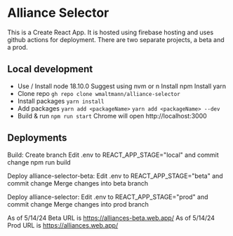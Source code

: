 # Alliance Selector
This is a Create React App. It is hosted using firebase hosting and uses github actions for deployment. There are two separate projects, a beta and a prod.

## Local development
- Use / Install node 18.10.0 
	Suggest using nvm or n
	Install npm
	Install yarn
- Clone repo
	`gh repo clone wmaltmann/alliance-selector`
- Install packages
	`yarn install`
- Add packages
	`yarn add <packageName>`
	`yarn add <packageName> --dev`
- Build & run
	`npm run start`
	Chrome will open http://localhost:3000
	
## Deployments
Build: 
	Create branch
	Edit .env to REACT_APP_STAGE="local" and commit change
	npm run build
	
Deploy alliance-selector-beta:
	Edit .env to REACT_APP_STAGE="beta" and commit change
	Merge changes into beta branch 

Deploy alliance-selector: 
	Edit .env to REACT_APP_STAGE="prod" and commit change
	Merge changes into prod branch

As of 5/14/24 Beta URL is https://alliances-beta.web.app/
As of 5/14/24 Prod URL is https://alliances.web.app/